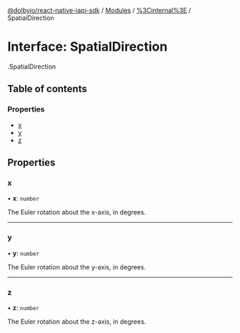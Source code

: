 [@dolbyio/react-native-iapi-sdk](../README.md) / [Modules](../modules.md) / [%3Cinternal%3E](../modules/_internal_.md) / SpatialDirection

# Interface: SpatialDirection

[<internal>](../modules/_internal_.md).SpatialDirection

## Table of contents

### Properties

- [x](_internal_.SpatialDirection.md#x)
- [y](_internal_.SpatialDirection.md#y)
- [z](_internal_.SpatialDirection.md#z)

## Properties

### x

• **x**: `number`

The Euler rotation about the x-axis, in degrees.

___

### y

• **y**: `number`

The Euler rotation about the y-axis, in degrees.

___

### z

• **z**: `number`

The Euler rotation about the z-axis, in degrees.
